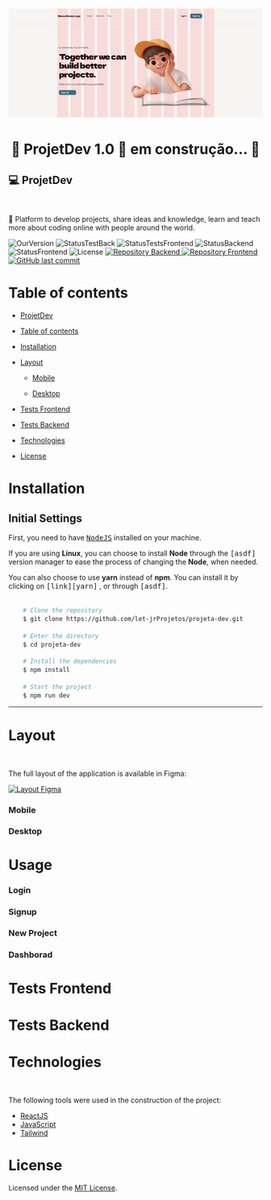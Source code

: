 <h1 align="center">
    <img alt="ProjetDev" title="ProjetDev" src="./src/assets/Readme/banner.jpg" />
</h1>

<h1 align="center"> 
	🚧 ProjetDev 1.0 🚀 em construção... 🚧
</h1>

## 💻 ProjetDev

<br>
<p >🚀 Platform to develop projects, share ideas and knowledge, learn and teach more about coding online with people around the world.</p>

<p>
  
 <img alt="OurVersion" src="https://img.shields.io/badge/Release-v.1.0.0-green">
 <img alt="StatusTestBack" src="https://img.shields.io/badge/Status%20Tests%20Backend-0%25-red">
<img alt="StatusTestsFrontend" src="https://img.shields.io/badge/Status%20Tests%20Frontend-0%25-red">
<img alt="StatusBackend" src="https://img.shields.io/badge/Status%20Build%20Backend-20%25-red">
<img alt="StatusFrontend" src="https://img.shields.io/badge/Status%20Build%20Frontend-60%25-blue">
<img alt="License" src="https://img.shields.io/badge/license-MIT-brightgreen">
<a href="linkrepoaqui">
<img alt="Repository Backend" src="https://img.shields.io/badge/Repository-Backend-green">
</a>
<a href="linkrepoaqui">
<img alt="Repository Frontend" src="https://img.shields.io/badge/Repository-Frontend-green
">
</a>
<a href="https://github.com/tgmarinho/nlw1/commits/master">
<img alt="GitHub last commit" src="https://img.shields.io/badge/Last%20commit-July%202023-orange
">
</a>

</p>

# Table of contents

<!--ts-->

- [ProjetDev](#projetDev)
- [Table of contents](#table-of-contents)
- [Installation](#installation)
- [Layout](#layout)

  - [Mobile](#mobile)

  - [Desktop](#desktop)

- [Tests Frontend](#testesFrontend)
- [Tests Backend](#testesBackend)
- [Technologies](#technologies)
- [License](#license)

<!--te-->

# Installation

## Initial Settings

First, you need to have <kbd>[NodeJS](https://nodejs.org/en/download/)</kbd> installed on your machine.

If you are using **Linux**, you can choose to install **Node** through the <kbd>[asdf]</kbd> version manager to ease the process of changing the **Node**, when needed.

You can also choose to use **yarn** instead of **npm**. You can install it by clicking on <kbd>[link][yarn]</kbd> , or through <kbd>[asdf]</kbd>.

```bash

    # Clone the repository
    $ git clone https://github.com/let-jrProjetos/projeta-dev.git

    # Enter the directory
    $ cd projeta-dev

    # Install the dependencies
    $ npm install

    # Start the project
    $ npm run dev
```

---

# Layout

 <br>

The full layout of the application is available in Figma:
<br>

  <a href="https://www.figma.com/file/gifUlF0gqqYLgBDH9Xzdoh/Projeta-Dev?type=design&node-id=1%3A915&mode=design&t=yfGgX0oyuXVeuMq7-1">
  <img alt="Layout Figma" src="https://img.shields.io/badge/Layout%20Figma-yellow
    ">
  </a>

### Mobile

### Desktop

# Usage

### Login

### Signup

### New Project

### Dashborad

# Tests Frontend

# Tests Backend

# Technologies

 <br>

The following tools were used in the construction of the project:

- [ReactJS](https://reactjs.org)
- [JavaScript](https://developer.mozilla.org/en-US/docs/Web/JavaScript)
- [Tailwind](https://tailwindcss.com/)

# License

Licensed under the [MIT License](./LICENSE).
